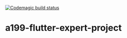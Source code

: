 [![Codemagic build status](https://api.codemagic.io/apps/62b295d0e5cce77405b25c1d/62b295d0e5cce77405b25c1c/status_badge.svg)](https://codemagic.io/apps/62b295d0e5cce77405b25c1d/62b295d0e5cce77405b25c1c/latest_build)

# a199-flutter-expert-project
